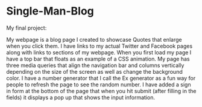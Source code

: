 # Single-Man-Blog
My final project:

My webpage is a blog page I created to showcase Quotes that enlarge when you click them. I have links to my actual Twitter and Facebook pages along with links to sections of my webpage. When you first load my page I have a top bar that floats as an example of a CSS animation. My page has three media queries that align the navigation bar and columns vertically depending on the size of the screen as well as change the background color. I have a number generator that I call the Ex generator as a fun way for people to refresh the page to see the random number. I have added a sign in form at the bottom of the page that when you hit submit (after filling in the fields) it displays a pop up that shows the input information.  
